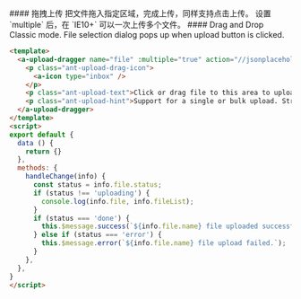 <cn>
#### 拖拽上传
把文件拖入指定区域，完成上传，同样支持点击上传。
设置 `multiple` 后，在 `IE10+` 可以一次上传多个文件。
</cn>

<us>
#### Drag and Drop
Classic mode. File selection dialog pops up when upload button is clicked.
</us>

```html
<template>
  <a-upload-dragger name="file" :multiple="true" action="//jsonplaceholder.typicode.com/posts/" @change="handleChange">
    <p class="ant-upload-drag-icon">
      <a-icon type="inbox" />
    </p>
    <p class="ant-upload-text">Click or drag file to this area to upload</p>
    <p class="ant-upload-hint">Support for a single or bulk upload. Strictly prohibit from uploading company data or other band files</p>
  </a-upload-dragger>
</template>
<script>
export default {
  data () {
    return {}
  },
  methods: {
    handleChange(info) {
      const status = info.file.status;
      if (status !== 'uploading') {
        console.log(info.file, info.fileList);
      }
      if (status === 'done') {
        this.$message.success(`${info.file.name} file uploaded successfully.`);
      } else if (status === 'error') {
        this.$message.error(`${info.file.name} file upload failed.`);
      }
    },
  },
}
</script>
```


